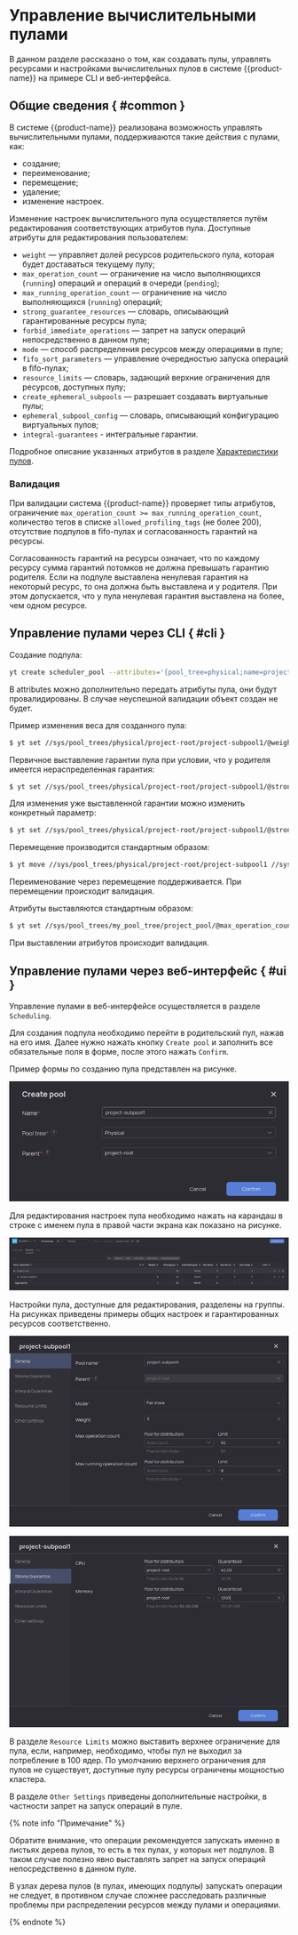 # Управление вычислительными пулами

В данном разделе рассказано о том, как создавать пулы, управлять ресурсами и настройками вычислительных пулов в системе {{product-name}} на примере CLI и веб-интерфейса.

## Общие сведения { #common }

В системе {{product-name}} реализована возможность управлять вычислительными пулами, поддерживаются такие действия с пулами, как:

- создание;
- переименование;
- перемещение;
- удаление;
- изменение настроек.

Изменение настроек вычислительного пула осуществляется путём редактирования соответствующих атрибутов пула. Доступные атрибуты для редактирования пользователем:

* `weight` — управляет долей ресурсов родительского пула, которая будет доставаться текущему пулу;
* `max_operation_count` — ограничение на число выполняющихся (`running`) операций и операций в очереди (`pending`);
* `max_running_operation_count` — ограничение на число выполняющихся (`running`) операций;
* `strong_guarantee_resources` — словарь, описывающий гарантированные ресурсы пула;
* `forbid_immediate_operations` — запрет на запуск операций непосредственно в данном пуле;
* `mode` — способ распределения ресурсов между операциями в пуле;
* `fifo_sort_parameters` — управление очередностью запуска операций в fifo-пулах;
* `resource_limits` — словарь, задающий верхние ограничения для ресурсов, доступных пулу;
* `create_ephemeral_subpools` — разрешает создавать виртуальные пулы;
* `ephemeral_subpool_config` — словарь, описывающий конфигурацию виртуальных пулов;
* `integral-guarantees` - интегральные гарантии.

Подробное описание указанных атрибутов в разделе [Характеристики пулов](../../../../user-guide/data-processing/scheduler/pool-settings.md#pools).

### Валидация

При валидации система {{product-name}} проверяет типы атрибутов, ограничение `max_operation_count >= max_running_operation_count`, количество тегов в списке `allowed_profiling_tags` (не более 200), отсутствие подпулов в fifo-пулах и согласованность гарантий на ресурсы.

Согласованность гарантий на ресурсы означает, что по каждому ресурсу сумма гарантий потомков не должна превышать гарантию родителя. Если на подпуле выставлена ненулевая гарантия на некоторый ресурс, то она должна быть выставлена и у родителя. При этом допускается, что у пула ненулевая гарантия выставлена на более, чем одном ресурсе.

## Управление пулами через CLI { #cli }

Создание подпула:

```bash
yt create scheduler_pool --attributes='{pool_tree=physical;name=project-subpool1;parent_name=project-root}'
```

В attributes можно дополнительно передать атрибуты пула, они будут провалидированы. В случае неуспешной валидации объект создан не будет.

Пример изменения веса для созданного пула:

```bash
$ yt set //sys/pool_trees/physical/project-root/project-subpool1/@weight 10
```

Первичное выставление гарантии пула при условии, что у родителя имеется нераспределенная гарантия:

```bash
$ yt set //sys/pool_trees/physical/project-root/project-subpool1/@strong_guarantee_resources '{cpu=50}'
```

Для изменения уже выставленной гарантии можно изменить конкретный параметр:

```bash
$ yt set //sys/pool_trees/physical/project-root/project-subpool1/@strong_guarantee_resources/cpu 100
```

Перемещение производится стандартным образом:

```bash
$ yt move //sys/pool_trees/physical/project-root/project-subpool1 //sys/pool_trees/new-project/new-subpool
```
Переименование через перемещение поддерживается.
При перемещении происходит валидация.

Атрибуты выставляются стандартным образом:

```bash
$ yt set //sys/pool_trees/my_pool_tree/project_pool/@max_operation_count 10
```
При выставлении атрибутов происходит валидация.

## Управление пулами через веб-интерфейс { #ui }

Управление пулами в веб-интерфейсе осуществляется в разделе `Scheduling`.

Для создания подпула необходимо перейти в родительский пул, нажав на его имя. Далее нужно нажать кнопку `Create pool` и заполнить все обязательные поля в форме, после этого нажать `Confirm`.

Пример формы по созданию пула представлен на рисунке.

![](../../../../../images/manage_pool_01.png)


Для редактирования настроек пула необходимо нажать на карандаш в строке с именем пула в правой части экрана как показано на рисунке.

![](../../../../../images/manage_pool_04.png)

Настройки пула, доступные для редактирования, разделены на группы. На рисунках приведены примеры общих настроек и гарантированных ресурсов соответственно.

![](../../../../../images/manage_pool_02.png)

![](../../../../../images/manage_pool_03.png)

В разделе `Resource Limits` можно выставить верхнее ограничение для пула, если, например, необходимо, чтобы пул не выходил за потребление в 100 ядер. По умолчанию верхнего ограничения для пулов не существует, доступные пулу ресурсы ограничены мощностью кластера.

В разделе `Other Settings` приведены дополнительные настройки, в частности запрет на запуск операций в пуле.

{% note info "Примечание" %}

Обратите внимание, что операции рекомендуется запускать именно в листьях дерева пулов, то есть в тех пулах, у которых нет подпулов. В таком случае полезно явно выставлять запрет на запуск операций непосредственно в данном пуле.

В узлах дерева пулов (в пулах, имеющих подпулы) запускать операции не следует, в противном случае сложнее расследовать различные проблемы при распределении ресурсов между пулами и операциями.

{% endnote %}
